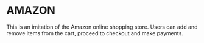# AMAZON
This is an imitation of the Amazon online shopping store. Users can add and remove items from the cart, proceed to checkout and make payments. 
